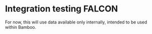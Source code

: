 Integration testing FALCON
==========================

For now, this will use data available only internally,
intended to be used within Bamboo.
